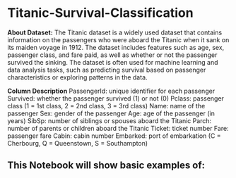 # Titanic-Survival-Classification

**About Dataset:**
The Titanic dataset is a widely used dataset that contains information on the passengers who were aboard the Titanic when it sank on its maiden voyage in 1912. The dataset includes features such as age, sex, passenger class, and fare paid, as well as whether or not the passenger survived the sinking. The dataset is often used for machine learning and data analysis tasks, such as predicting survival based on passenger characteristics or exploring patterns in the data.

**Column Description**
PassengerId: unique identifier for each passenger
Survived: whether the passenger survived (1) or not (0)
Pclass: passenger class (1 = 1st class, 2 = 2nd class, 3 = 3rd class)
Name: name of the passenger
Sex: gender of the passenger
Age: age of the passenger (in years)
SibSp: number of siblings or spouses aboard the Titanic
Parch: number of parents or children aboard the Titanic
Ticket: ticket number
Fare: passenger fare
Cabin: cabin number
Embarked: port of embarkation (C = Cherbourg, Q = Queenstown, S = Southampton)

## This Notebook will show basic examples of:
